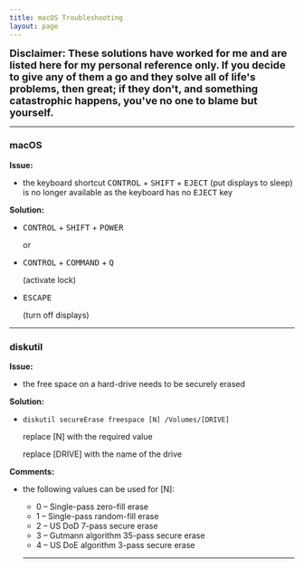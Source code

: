 ```yaml
---
title: macOS Troubleshooting
layout: page
---
```


<font size="4">
<b>Disclaimer: These solutions have worked for me and are listed here for my personal reference only. If you decide to give any of them a go and they solve all of life's problems, then great; if they don't, and something catastrophic happens, you've no one to blame but yourself.</b>
</font>

---

### macOS ###

**Issue:**

- the keyboard shortcut <kbd>CONTROL</kbd> + <kbd>SHIFT</kbd> + <kbd>EJECT</kbd> (put displays to sleep) is no longer available as the keyboard has no <kbd>EJECT</kbd> key

**Solution:**

- <kbd>CONTROL</kbd> + <kbd>SHIFT</kbd> + <kbd>POWER</kbd>

  or
  
- <kbd>CONTROL</kbd> + <kbd>COMMAND</kbd> + <kbd>Q</kbd>

  (activate lock)

- <kbd>ESCAPE</kbd>

  (turn off displays)

---

### diskutil ###

**Issue:**

- the free space on a hard-drive needs to be securely erased

**Solution:**

- `diskutil secureErase freespace [N] /Volumes/[DRIVE]`

  replace [N] with the required value
  
  replace [DRIVE] with the name of the drive
  
**Comments:**

- the following values can be used for [N]:

    - 0 – Single-pass zero-fill erase
    - 1 – Single-pass random-fill erase
    - 2 – US DoD 7-pass secure erase
    - 3 – Gutmann algorithm 35-pass secure erase
    - 4 – US DoE algorithm 3-pass secure erase
  
  ---
  
